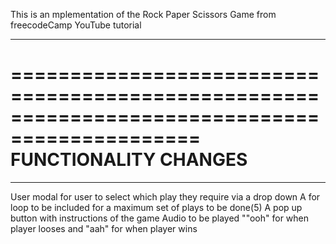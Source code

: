 This is an mplementation of the Rock Paper Scissors Game from freecodeCamp YouTube tutorial

**********************************************************************************************
==============================================================================================
                            FUNCTIONALITY CHANGES
==============================================================================================
********************************************************************************************** 
User modal for user to select which play they require via a drop down
A for loop to be included for a maximum set of plays to be done(5)
A pop up button with instructions of the game
Audio to be played ""ooh" for when player looses and "aah" for when player wins
